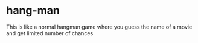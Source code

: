 # hang-man
This is like a normal hangman game where you guess the name of a movie and get limited number of chances

